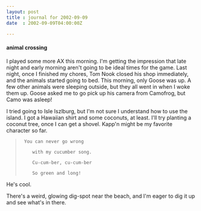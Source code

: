 ```yaml
---
layout: post
title : journal for 2002-09-09
date  : 2002-09-09T04:00:00Z

---
```

<h4>animal crossing</h4>I played some more AX this morning.  I'm getting the impression that late night and early morning aren't going to be ideal times for the game.  Last night, once I finished my chores, Tom Nook closed his shop immediately, and the animals started going to bed.  This morning, only Goose was up.  A few other animals were sleeping outside, but they all went in when I woke them up.  Goose asked me to go pick up his camera from Camofrog, but Camo was asleep!

I tried going to Isle Iszlburg, but I'm not sure I understand how to use the island.  I got a Hawaiian shirt and some coconuts, at least.  I'll try planting a coconut tree, once I can get a shovel.  Kapp'n might be my favorite character so far.

<blockquote>
<pre><code>	You can never go wrong<br />
	with my cucumber song.<br />
	Cu-cum-ber, cu-cum-ber<br />
	So green and long!
</code></pre>

</blockquote>

He's cool.

There's a weird, glowing dig-spot near the beach, and I'm eager to dig it up and see what's in there.

